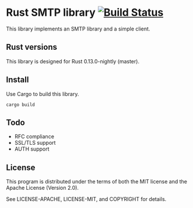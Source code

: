 Rust SMTP library [![Build Status](https://travis-ci.org/amousset/rust-smtp.svg?branch=master)](https://travis-ci.org/amousset/rust-smtp)
=================

This library implements an SMTP library and a simple client.

Rust versions
-------------

This library is designed for Rust 0.13.0-nightly (master).

Install
-------

Use Cargo to build this library.

    cargo build

Todo
----

- RFC compliance
- SSL/TLS support
- AUTH support

License
-------

This program is distributed under the terms of both the MIT license and the Apache License (Version 2.0).

See LICENSE-APACHE, LICENSE-MIT, and COPYRIGHT for details.
